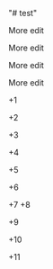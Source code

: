 "# test" 

More edit

More edit

More edit

More edit

+1

+2

+3

+4

+5

+6

+7
 +8
 
 +9
 
 +10
 
 +11
